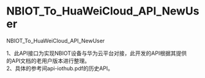 # NBIOT_To_HuaWeiCloud_API_NewUser   
NBIOT_To_HuaWeiCloud_API_NewUser             
                                
1、此API接口为实现NBIOT设备与华为云平台对接，此开发的API根据其提供          
   的API文档的老用户版本进行整理。                                
2、具体的参考间api-iothub.pdf的历史API。                                                           
                      
                         
 
         
         
         
         
 
     
      
    
    
    
  
      
                                          
                                   
